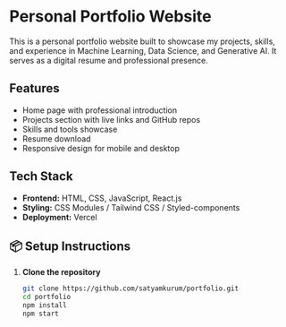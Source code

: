 #  Personal Portfolio Website

This is a personal portfolio website built to showcase my projects, skills, and experience in Machine Learning, Data Science, and Generative AI. It serves as a digital resume and professional presence.

##  Features

- Home page with professional introduction
- Projects section with live links and GitHub repos
- Skills and tools showcase
- Resume download
- Responsive design for mobile and desktop

##  Tech Stack

- **Frontend:** HTML, CSS, JavaScript, React.js
- **Styling:** CSS Modules / Tailwind CSS / Styled-components 
- **Deployment:** Vercel


## 📦 Setup Instructions

1. **Clone the repository**
   ```bash
   git clone https://github.com/satyamkurum/portfolio.git
   cd portfolio
   npm install
   npm start


 

